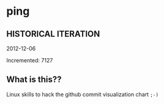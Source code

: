 # ping

## HISTORICAL ITERATION
2012-12-06

Incremented: 7127

## What is this?? 
Linux skills to hack the github commit visualization chart `;-)`
